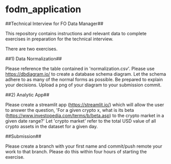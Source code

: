 # fodm_application
##Technical Interview for FO Data Manager##

This repository contains instructions and relevant data to complete exercises in preparation for the technical interview.

There are two exercises.

##1) Data Normalization##

Please reference the table contained in 'normalization.csv'. Please use https://dbdiagram.io/ to create a database schema diagram. Let the schema adhere to as many of the normal forms as possible. Be prepared to explain your decisions. Upload a png of your diagram to your submission commit.

##2) Analytic App##

Please create a streamlit app (https://streamlit.io/) which will allow the user to answer the question, 'For a given crypto x, what is its beta (https://www.investopedia.com/terms/b/beta.asp) to the crypto market in a given date range?' Let 'crypto market' refer to the total USD value of all crypto assets in the dataset for a given day.


##Submission##

Please create a branch with your first name and commit/push remote your work to that branch. Please do this within four hours of starting the exercise. 


